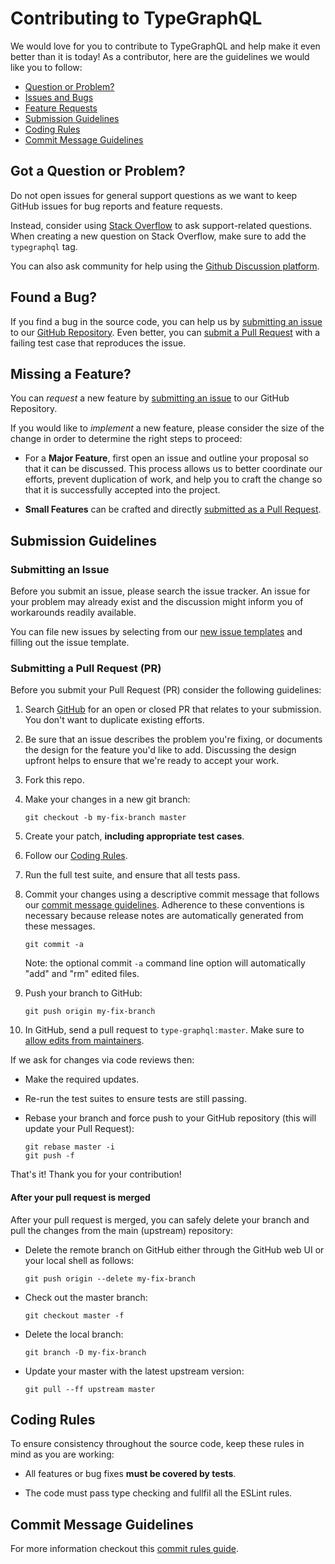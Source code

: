 # Contributing to TypeGraphQL

We would love for you to contribute to TypeGraphQL and help make it even better than it is today!
As a contributor, here are the guidelines we would like you to follow:

- [Question or Problem?](#question)
- [Issues and Bugs](#issue)
- [Feature Requests](#feature)
- [Submission Guidelines](#submit)
- [Coding Rules](#rules)
- [Commit Message Guidelines](#commit)

## <a name="question"></a> Got a Question or Problem?

Do not open issues for general support questions as we want to keep GitHub issues for bug reports and feature requests.

Instead, consider using [Stack Overflow](https://stackoverflow.com/questions/tagged/typegraphql) to ask support-related questions. When creating a new question on Stack Overflow, make sure to add the `typegraphql` tag.

You can also ask community for help using the [Github Discussion platform][discussions].

## <a name="issue"></a> Found a Bug?

If you find a bug in the source code, you can help us by [submitting an issue](#submit-issue) to our [GitHub Repository][github].
Even better, you can [submit a Pull Request](#submit-pr) with a failing test case that reproduces the issue.

## <a name="feature"></a> Missing a Feature?

You can _request_ a new feature by [submitting an issue](#submit-issue) to our GitHub Repository.

If you would like to _implement_ a new feature, please consider the size of the change in order to determine the right steps to proceed:

- For a **Major Feature**, first open an issue and outline your proposal so that it can be discussed.
  This process allows us to better coordinate our efforts, prevent duplication of work, and help you to craft the change so that it is successfully accepted into the project.

- **Small Features** can be crafted and directly [submitted as a Pull Request](#submit-pr).

## <a name="submit"></a> Submission Guidelines

### <a name="submit-issue"></a> Submitting an Issue

Before you submit an issue, please search the issue tracker. An issue for your problem may already exist and the discussion might inform you of workarounds readily available.

You can file new issues by selecting from our [new issue templates](https://github.com/MichalLytek/type-graphql/issues/new/choose) and filling out the issue template.

### <a name="submit-pr"></a> Submitting a Pull Request (PR)

Before you submit your Pull Request (PR) consider the following guidelines:

1. Search [GitHub](https://github.com/MichalLytek/type-graphql/pulls) for an open or closed PR that relates to your submission.
   You don't want to duplicate existing efforts.

2. Be sure that an issue describes the problem you're fixing, or documents the design for the feature you'd like to add.
   Discussing the design upfront helps to ensure that we're ready to accept your work.

3. Fork this repo.

4. Make your changes in a new git branch:

   ```shell
   git checkout -b my-fix-branch master
   ```

5. Create your patch, **including appropriate test cases**.

6. Follow our [Coding Rules](#rules).

7. Run the full test suite, and ensure that all tests pass.

8. Commit your changes using a descriptive commit message that follows our [commit message guidelines](#commit).
   Adherence to these conventions is necessary because release notes are automatically generated from these messages.

   ```shell
   git commit -a
   ```

   Note: the optional commit `-a` command line option will automatically "add" and "rm" edited files.

9. Push your branch to GitHub:

   ```shell
   git push origin my-fix-branch
   ```

10. In GitHub, send a pull request to `type-graphql:master`.
    Make sure to [allow edits from maintainers][allow-maintainer-edits].

If we ask for changes via code reviews then:

- Make the required updates.
- Re-run the test suites to ensure tests are still passing.
- Rebase your branch and force push to your GitHub repository (this will update your Pull Request):

  ```shell
  git rebase master -i
  git push -f
  ```

That's it! Thank you for your contribution!

#### After your pull request is merged

After your pull request is merged, you can safely delete your branch and pull the changes from the main (upstream) repository:

- Delete the remote branch on GitHub either through the GitHub web UI or your local shell as follows:

  ```shell
  git push origin --delete my-fix-branch
  ```

- Check out the master branch:

  ```shell
  git checkout master -f
  ```

- Delete the local branch:

  ```shell
  git branch -D my-fix-branch
  ```

- Update your master with the latest upstream version:

  ```shell
  git pull --ff upstream master
  ```

## <a name="rules"></a> Coding Rules

To ensure consistency throughout the source code, keep these rules in mind as you are working:

- All features or bug fixes **must be covered by tests**.

- The code must pass type checking and fullfil all the ESLint rules.

## <a name="commit"></a> Commit Message Guidelines

For more information checkout this [commit rules guide](https://www.conventionalcommits.org/en/v1.0.0/).

[github]: https://github.com/MichalLytek/type-graphql
[discussions]: https://github.com/MichalLytek/type-graphql/discussions
[stackoverflow]: https://stackoverflow.com/questions/tagged/typegraphql
[allow-maintainer-edits]: https://docs.github.com/en/github/collaborating-with-issues-and-pull-requests/allowing-changes-to-a-pull-request-branch-created-from-a-fork#enabling-repository-maintainer-permissions-on-existing-pull-requests
